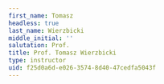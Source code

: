 ```yaml
---
first_name: Tomasz
headless: true
last_name: Wierzbicki
middle_initial: ''
salutation: Prof.
title: Prof. Tomasz Wierzbicki
type: instructor
uid: f25d0a6d-e026-3574-8d40-47cedfa5043f
---
```

